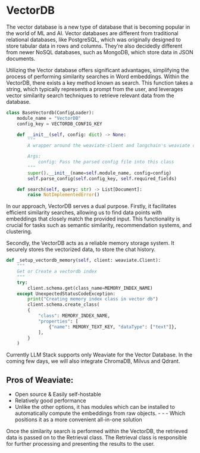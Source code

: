 # VectorDB

The vector database is a new type of database that is becoming popular in the world of ML and AI. Vector databases are different from traditional relational databases, like PostgreSQL, which was originally designed to store tabular data in rows and columns. They’re also decidedly different from newer NoSQL databases, such as MongoDB, which store data in JSON documents. 

Utilizing the Vector database offers significant advantages, simplifying the process of performing similarity searches in Word embeddings. Within the VectorDB, there exists a key method known as search. This function takes a string, which typically represents a prompt from the user, and leverages vector similarity search techniques to retrieve relevant data from the database.

```py
class BaseVectordb(ConfigLoader):
    module_name = "VectorDB"
    config_key = VECTORDB_CONFIG_KEY

    def __init__(self, config: dict) -> None:
        """
        A wrapper around the weaviate-client and langchain's weaviate class

        Args:
            config: Pass the parsed config file into this class
        """
        super().__init__(name=self.module_name, config=config)
        self.parse_config(self.config_key, self.required_fields)

    def search(self, query: str) -> List[Document]:
        raise NotImplementedError()
```
In our approach, VectorDB serves a dual purpose. Firstly, it facilitates efficient similarity searches, allowing us to find data points with embeddings that closely match the provided input. This functionality is crucial for tasks such as semantic similarity, recommendation systems, and clustering.

Secondly, the VectorDB acts as a reliable memory storage system. It securely stores the vectorized data, to store the chat history.

```py
def _setup_vectordb_memory(self, client: weaviate.Client):
    """
    Get or Create a vectordb index
    """
    try:
        client.schema.get(class_name=MEMORY_INDEX_NAME)
    except UnexpectedStatusCodeException:
        print("Creating memory index class in vector db")
        client.schema.create_class(
        {
            "class": MEMORY_INDEX_NAME,
            "properties": [
                {"name": MEMORY_TEXT_KEY, "dataType": ["text"]},
            ],
        }
    )
```

Currently LLM Stack supports only Weaviate for the Vector Database. In the coming few days, we will also integrate ChromaDB, Milvus and Qdrant. 

## Pros of Weaviate:
- Open source & Easily self-hostable
- Relatively good performance
- Unlike the other options, it has modules which can be installed to automatically compute the embeddings from raw objects. - - - Which positions it as a more convenient all-in-one solution 

Once the similarity search is performed within the VectorDB, the retrieved data is passed on to the Retrieval class. The Retrieval class is responsible for further processing and presenting the results to the user.
